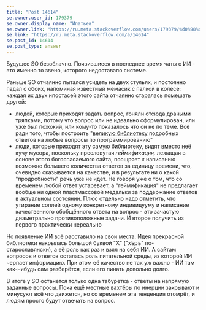```yaml
---
title: "Post 14614"
se.owner.user_id: 179379
se.owner.display_name: "Ипатьев"
se.owner.link: "https://ru.meta.stackoverflow.com/users/179379/%d0%98%d0%bf%d0%b0%d1%82%d1%8c%d0%b5%d0%b2"
se.link: "https://ru.meta.stackoverflow.com/a/14614"
se.post_id: 14614
se.post_type: answer
---
```

<p>Будущее SO безоблачно. Появившиеся в последнее время чаты с ИИ - это именно то звено, которого недоставало системе.</p>
<p>Раньше SO отчаянно пытался усидеть на двух стульях, и постоянно падал с обоих, напоминая известный мемасик с палкой в колесе: каждая их двух ипостасей этого сайта отчаянно старалась помешать другой:</p>
<ul>
<li>людей, которые приходят задать вопрос, гоняли отсюда драными тряпками, потому что вопрос или не идеально сформулирован, или уже был похожий, или кому-то показалось что он не по теме. Всё ради того, чтобы построить &quot;<a href="https://ru.stackoverflow.com/tour">великую библиотеку</a> подробных ответов на любые вопросы по программированию&quot;</li>
<li>люди, которые приходят эту самую библиотеку, видят вместо неё кучу мусора, поскольку пресловутая <em>геймификация,</em> лежащая в основе этого богоспасаемого сайта, поощряет к написанию возможно большего количества ответов за единицу времени, что, очевидно сказывается на качестве, и в результате ни о какой &quot;продробности&quot; речь уже не идёт. Не говоря уже о том, что со временем любой ответ устаревает, а &quot;геймификация&quot; не предлагает вообще ни одной пластмассовой медальки за поддержание ответов в актуальном состоянии. Плюс отдельно надо отметить, что утирание соплей одному конкретному индивидууму и написание качественного обобщённого ответа на вопрос - это зачастую диаметрально противоположные задачи. И второе получить из первого практически нереально</li>
</ul>
<p>Но появление ИИ всё расставило на свои места. Идея прекрасной библиотеки накрылась большой буквой &quot;Х&quot; (&quot;хѣръ&quot; по-старославянски), а её роль как раз и взял на себя ИИ. А сайтам вопросов и ответов осталась роль питательной среды, из которой ИИ черпает информацию. При этом её качество не так уж важно - ИИ там как-нибудь сам разберётся, если его пинать довольно долго.</p>
<p>В итоге у SO останется только одна табуретка - ответы на напрямую заданные вопросы. Пока ещё местные вахтёры по инерции закрывают и минусуют всё что движется, но со временем эта тенденция отомрёт, и людям просто будут отвечать на вопрос.</p>
